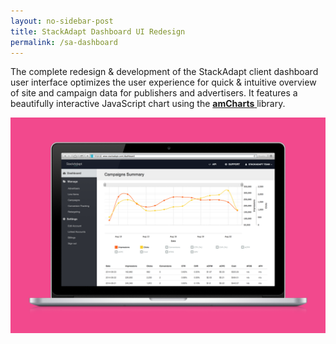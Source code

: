 ```yaml
---
layout: no-sidebar-post
title: StackAdapt Dashboard UI Redesign
permalink: /sa-dashboard
---
```


<p class="text-justify">The complete redesign & development of the StackAdapt client dashboard user interface optimizes the user experience for quick & intuitive overview of site and campaign data for publishers and advertisers. It features a beautifully interactive JavaScript chart using the <a href="http://www.amcharts.com/" target="_blank"><b>amCharts</b> </a>library.</p>

<img src="../assets/images/dashblk.png">


